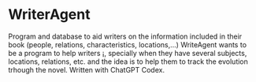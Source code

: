 # WriterAgent
Program and database to aid writers on the information included in their book (people, relations, characteristics, locations,...)
WriteAgent wants to be a program to help writers ¡, specially when they have several subjects, locations, relations, etc. and the idea is to help them to track the evolution trhough the novel.
Written with ChatGPT Codex.
